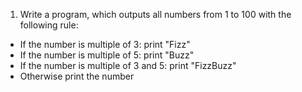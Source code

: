 1.  Write a program, which outputs all numbers from 1 to 100 with the following rule:
   - If the number is multiple of 3: print "Fizz"
   - If the number is multiple of 5: print "Buzz"
   - If the number is multiple of 3 and 5: print "FizzBuzz"
   - Otherwise print the number
